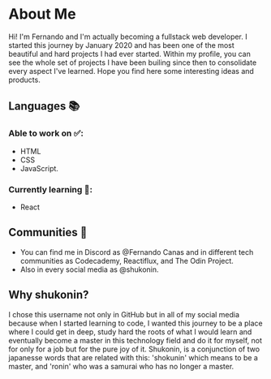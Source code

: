 # About Me
Hi! I'm Fernando and I'm actually becoming a fullstack web developer. I started this journey by January 2020 and has been one of the most beautiful and hard projects I had ever started.
Within my profile, you can see the whole set of projects I have been builing since then to consolidate every aspect I've learned. Hope you find here some interesting ideas and products.

## Languages 📚
### Able to work on ✅: 
- HTML
- CSS
- JavaScript.
### Currently learning 🧐:
- React

## Communities 🤝
- You can find me in Discord as @Fernando Canas and in different tech communities as Codecademy, Reactiflux, and The Odin Project.
- Also in every social media as @shukonin.

## Why shukonin?
I chose this username not only in GitHub but in all of my social media because when I started learning to code, I wanted this journey to be a place where I could get in deep, study hard the roots of what I would learn and eventually become a master in this technology field and do it for myself, not for only for a job but for the pure joy of it. Shukonin, is a conjunction of two japanesse words that are related with this: 'shokunin' which means to be a master, and 'ronin' who was a samurai who has no longer a master.
